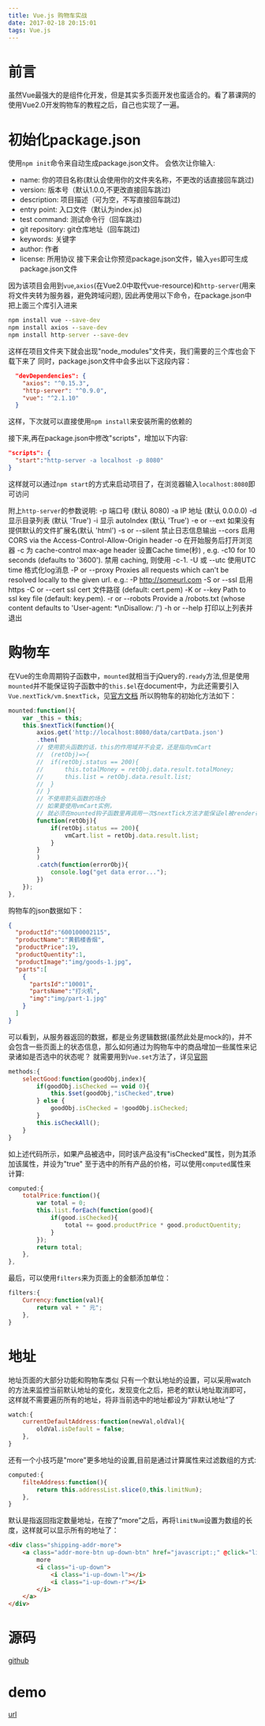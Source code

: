 ```yaml
---
title: Vue.js 购物车实战
date: 2017-02-18 20:15:01
tags: Vue.js 
---
```

# 前言
虽然Vue最强大的是组件化开发，但是其实多页面开发也蛮适合的。看了慕课网的使用Vue2.0开发购物车的教程之后，自己也实现了一遍。

# 初始化package.json
使用`npm init`命令来自动生成package.json文件。
会依次让你输入:
- name: 你的项目名称(默认会使用你的文件夹名称，不更改的话直接回车跳过)
- version: 版本号（默认1.0.0,不更改直接回车跳过)
- description: 项目描述（可为空，不写直接回车跳过)
- entry point: 入口文件（默认为index.js)
- test command: 测试命令行（回车跳过)
- git repository: git仓库地址（回车跳过)
- keywords: 关键字
- author: 作者
- license: 所用协议
接下来会让你预览package.json文件，输入`yes`即可生成package.json文件

因为该项目会用到`vue`,`axios`(在Vue2.0中取代vue-resource)和`http-server`(用来将文件夹转为服务器，避免跨域问题),
因此再使用以下命令，在package.json中把上面三个库引入进来
``` cmd
npm install vue --save-dev
npm install axios --save-dev
npm install http-server --save-dev
```
这样在项目文件夹下就会出现"node_modules"文件夹，我们需要的三个库也会下载下来了
同时，package.json文件中会多出以下这段内容：
``` json
  "devDependencies": {
    "axios": "^0.15.3",
    "http-server": "^0.9.0",
    "vue": "^2.1.10"
  }
```
这样，下次就可以直接使用`npm install`来安装所需的依赖的

接下来,再在package.json中修改"scripts"，增加以下内容:
``` json
"scripts": {
  "start":"http-server -a localhost -p 8080"
}
```
这样就可以通过`npm start`的方式来启动项目了，在浏览器输入`localhost:8080`即可访问

附上`http-server`的参数说明:
-p 端口号 (默认 8080)
-a IP 地址 (默认 0.0.0.0)
-d 显示目录列表 (默认 'True')
-i 显示 autoIndex (默认 'True')
-e or --ext 如果没有提供默认的文件扩展名(默认 'html')
-s or --silent 禁止日志信息输出
--cors 启用 CORS via the Access-Control-Allow-Origin header
-o 在开始服务后打开浏览器
-c 为 cache-control max-age header 设置Cache time(秒) , e.g. -c10 for 10 seconds (defaults to '3600'). 禁用 caching, 则使用 -c-1.
-U 或 --utc 使用UTC time 格式化log消息
-P or --proxy Proxies all requests which can't be resolved locally to the given url. e.g.: -P http://someurl.com
-S or --ssl 启用 https
-C or --cert ssl cert 文件路径 (default: cert.pem)
-K or --key Path to ssl key file (default: key.pem).
-r or --robots Provide a /robots.txt (whose content defaults to 'User-agent: *\nDisallow: /')
-h or --help 打印以上列表并退出

# 购物车
在Vue的生命周期钩子函数中，`mounted`就相当于jQuery的`.ready`方法,但是使用`mounted`并不能保证钩子函数中的`this.$el`在document中，为此还需要引入`Vue.nextTick/vm.$nextTick`，见[官方文档](https://cn.vuejs.org/v2/guide/migration.html#ready-替换)
所以购物车的初始化方法如下：
``` javascript
mounted:function(){
	var _this = this;
	this.$nextTick(function(){
		axios.get('http://localhost:8080/data/cartData.json')
		.then(
		// 使用箭头函数的话，this的作用域并不会变，还是指向vmCart
		// 	(retObj)=>{
		// 	if(retObj.status == 200){
		// 		this.totalMoney = retObj.data.result.totalMoney;
		// 		this.list = retObj.data.result.list;
		// 	}
		// }
		// 不使用箭头函数的场合
		// 如果要使用vmCart实例，
		// 就必须在mounted钩子函数里再调用一次$nextTick方法才能保证el被render在dom中
		function(retObj){
			if(retObj.status == 200){
				vmCart.list = retObj.data.result.list;
			}
		}
		)
		.catch(function(errorObj){
			console.log("get data error...");
		})
	});
},
```
购物车的json数据如下： 
``` json
{
  "productId":"600100002115",
  "productName":"黄鹤楼香烟",
  "productPrice":19,
  "productQuentity":1,
  "productImage":"img/goods-1.jpg",
  "parts":[
    {
      "partsId":"10001",
      "partsName":"打火机",
      "img":"img/part-1.jpg"
    }
  ]
}
```
可以看到，从服务器返回的数据，都是业务逻辑数据(虽然此处是mock的)，并不会包含一些页面上的状态信息，那么如何通过为购物车中的商品增加一些属性来记录诸如是否选中的状态呢？
就需要用到`Vue.set`方法了，详见[官网](https://cn.vuejs.org/v2/api/#vm-set)
``` javascript
methods:{
	selectGood:function(goodObj,index){
		if(goodObj.isChecked == void 0){
			this.$set(goodObj,"isChecked",true)
		} else {
			goodObj.isChecked = !goodObj.isChecked;
		}
		this.isCheckAll();
	}
}
```
如上述代码所示，如果产品被选中，同时该产品没有"isChecked"属性，则为其添加该属性，并设为"true"
至于选中的所有产品的价格，可以使用`computed`属性来计算:
``` javascript
computed:{
	totalPrice:function(){
		var total = 0;
		this.list.forEach(function(good){
			if(good.isChecked){
				total += good.productPrice * good.productQuentity;
			}
		});
		return total;
	},
},
```
最后，可以使用`filters`来为页面上的金额添加单位：
``` javascript
filters:{
	Currency:function(val){
		return val + " 元";
	},
}
```
# 地址
地址页面的大部分功能和购物车类似
只有一个默认地址的设置，可以采用watch的方法来监控当前默认地址的变化，发现变化之后，把老的默认地址取消即可，
这样就不需要遍历所有的地址，将非当前选中的地址都设为“非默认地址”了
``` javascript
watch:{
	currentDefaultAddress:function(newVal,oldVal){
		oldVal.isDefault = false;
	},
}
```
还有一个小技巧是"more"更多地址的设置,目前是通过计算属性来过滤数组的方式:
``` javascript
computed:{
	filteAddress:function(){
		return this.addressList.slice(0,this.limitNum);
	},
}
```
默认是指返回指定数量地址，在按了“more”之后，再将`limitNum`设置为数组的长度，这样就可以显示所有的地址了：
``` html
<div class="shipping-addr-more">
    <a class="addr-more-btn up-down-btn" href="javascript:;" @click="limitNum=(limitNum == addressList.length?3:addressList.length)">
        more
        <i class="i-up-down">
            <i class="i-up-down-l"></i>
            <i class="i-up-down-r"></i>
        </i>
    </a>
</div>
```

# 源码
[github](https://github.com/liu-zhuang/Vue-Demo)

# demo
[url](http://liuzhuang.tech/vue/vue.html)